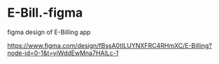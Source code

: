 # E-Bill.-figma
figma design of E-Billing app

https://www.figma.com/design/fBssA0tILUYNXFRC4RHmXC/E-Billing?node-id=0-1&t=yiWddEwMna7HAlLc-1
